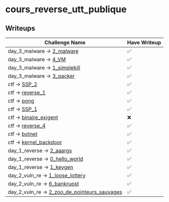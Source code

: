 
# cours_reverse_utt_publique

## Writeups

| Challenge Name  | Have Writeup |
| ------------- | ------------- |
| day_3_malware -> [2_malware](exercices/day_3_malware/2_malware)  |  ✅  |
| day_3_malware -> [4_VM](exercices/day_3_malware/4_VM)  |  ✅  |
| day_3_malware -> [1_simplekill](exercices/day_3_malware/1_simplekill)  |  ✅  |
| day_3_malware -> [3_packer](exercices/day_3_malware/3_packer)  |  ✅  |
| ctf -> [SSP_2](exercices/ctf/SSP_2)  |  ✅  |
| ctf -> [reverse_1](exercices/ctf/reverse_1)  |  ✅  |
| ctf -> [pong](exercices/ctf/pong)  |  ✅  |
| ctf -> [SSP_1](exercices/ctf/SSP_1)  |  ✅  |
| ctf -> [binaire_exigent](exercices/ctf/binaire_exigent)  |  ❌  |
| ctf -> [reverse_4](exercices/ctf/reverse_4)  |  ✅  |
| ctf -> [botnet](exercices/ctf/botnet)  |  ✅  |
| ctf -> [kernel_backdoor](exercices/ctf/kernel_backdoor)  |  ✅  |
| day_1_reverse -> [2_aaargs](exercices/day_1_reverse/2_aaargs)  |  ✅  |
| day_1_reverse -> [0_hello_world](exercices/day_1_reverse/0_hello_world)  |  ✅  |
| day_1_reverse -> [1_keygen](exercices/day_1_reverse/1_keygen)  |  ✅  |
| day_2_vuln_re -> [1_loose_lottery](exercices/day_2_vuln_re/1_loose_lottery)  |  ✅  |
| day_2_vuln_re -> [6_bankrupst](exercices/day_2_vuln_re/6_bankrupst)  |  ✅  |
| day_2_vuln_re -> [2_zoo_de_pointeurs_sauvages](exercices/day_2_vuln_re/2_zoo_de_pointeurs_sauvages)  |  ✅  |
